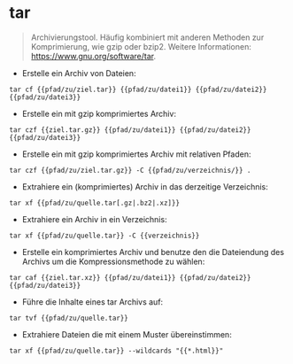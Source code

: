 # tar

> Archivierungstool.
> Häufig kombiniert mit anderen Methoden zur Komprimierung, wie gzip oder bzip2.
> Weitere Informationen: <https://www.gnu.org/software/tar>.

- Erstelle ein Archiv von Dateien:

`tar cf {{pfad/zu/ziel.tar}} {{pfad/zu/datei1}} {{pfad/zu/datei2}} {{pfad/zu/datei3}}`

- Erstelle ein mit gzip komprimiertes Archiv:

`tar czf {{ziel.tar.gz}} {{pfad/zu/datei1}} {{pfad/zu/datei2}} {{pfad/zu/datei3}}`

- Erstelle ein mit gzip komprimiertes Archiv mit relativen Pfaden:

`tar czf {{pfad/zu/ziel.tar.gz}} -C {{pfad/zu/verzeichnis/}} .`

- Extrahiere ein (komprimiertes) Archiv in das derzeitige Verzeichnis:

`tar xf {{pfad/zu/quelle.tar[.gz|.bz2|.xz]}}`

- Extrahiere ein Archiv in ein Verzeichnis:

`tar xf {{pfad/zu/quelle.tar}} -C {{verzeichnis}}`

- Erstelle ein komprimiertes Archiv und benutze den die Dateiendung des Archivs um die Kompressionsmethode zu wählen:

`tar caf {{ziel.tar.xz}} {{pfad/zu/datei1}} {{pfad/zu/datei2}} {{pfad/zu/datei3}}`

- Führe die Inhalte eines tar Archivs auf:

`tar tvf {{pfad/zu/quelle.tar}}`

- Extrahiere Dateien die mit einem Muster übereinstimmen:

`tar xf {{pfad/zu/quelle.tar}} --wildcards "{{*.html}}"`
